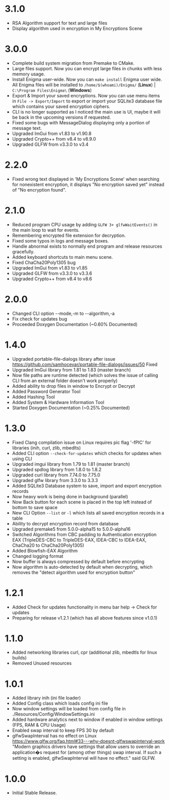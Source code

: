 # 3.1.0
- RSA Algorithm support for text and large files
- Display algorithm used in encryption in My Encryptions Scene

# 3.0.0
- Complete build system migration from Premake to CMake.
- Large files support. Now you can encrypt large files in chunks with less memory usage.
- Install Enigma user-wide. Now you can `make install` Enigma user wide. All Enigma files will be installed to `/home/$(whoami)/Enigma/` (**Linux**) |  `C:\Program Files\Enigma\` (**Windows**)
- Export & Import your saved encryptions. Now you can use menu items in `File -> Export/Import` to export or import your SQLite3 database file which contains your saved encryption ciphers.
- CLI is no longer supported as I noticed the main use is UI, maybe it will be back
in the upcoming versions if requested.
- Fixed some bugs with MessageDialog displaying only a portion of message text.
- Upgraded ImGui from v1.83 to v1.90.8
- Upgraded Crypto++ from v8.4 to v8.9.0
- Upgraded GLFW from v3.3.0 to v3.4

# 2.2.0
- Fixed wrong text displayed in 'My Encryptions Scene' when searching for nonexistent encryption, it displays "No encryption saved yet" instead of "No encryption found".

# 2.1.0
- Reduced program CPU usage by adding `GLFW 3+ glfwWaitEvents()` in the main loop to wait for events. 
- Remembering encrypted file extension for decryption.
- Fixed some typos in logs and message boxes.
- Handle abnormal exists to normally end program and release resources gracefully.
- Added keyboard shortcuts to main menu scene.
- Fixed ChaCha20Poly1305 bug 
- Upgraded ImGui from v1.83 to v1.85
- Upgraded GLFW from v3.3.0 to v3.3.6
- Upgraded Crypto++ from v8.4 to v8.6

# 2.0.0
- Changed CLI option --mode,-m to --algorithm,-a
- Fix check for updates bug
- Proceeded Doxygen Documentation (~0.60% Documented)


# 1.4.0
- Upgraded portable-file-dialogs library after issue https://github.com/samhocevar/portable-file-dialogs/issues/50 Fixed
- Upgraded ImGui library from 1.81 to 1.83 (master branch)
- Now file paths are runtime detected (which solves the issue of calling CLI from an external folder doesn't work properly)
- Added ability to drop files in window to Encrypt or Decrypt
- Added Password Generator Tool
- Added Hashing Tool
- Added System & Hardware Information Tool
- Started Doxygen Documentation (~0.25% Documented)


# 1.3.0
- Fixed Clang compilation issue on Linux requires pic flag '-fPIC' for libraries (inih, curl, zlib, mbedlts)
- Added CLI option `--check-for-updates` which checks for updates when using CLI
- Upgraded imgui library from 1.79 to 1.81 (master branch)
- Upgraded spdlog library from 1.8.0 to 1.8.2
- Upgraded curl library from 7.74.0 to 7.75.0
- Upgraded glfw library from 3.3.0 to 3.3.3
- Added SQLite3 Database system to save, import and export encryption records
- Now heavy work is being done in background (parallel)
- Now Back button for each scene is placed in the top left instead of bottom to save space
- New CLI Option `--list` or `-l` which lists all saved encryption records in a table
- Ability to decrypt encryption record from database
- Upgraded premake5 from 5.0.0-alpha15 to 5.0.0-alpha16
- Switched Algorithms from CBC padding to Authentication encryption EAX (TripleDES-CBC to TripleDES-EAX, IDEA-CBC to IDEA-EAX, ChaCha20 to ChaCha20Poly1305)
- Added Blowfish-EAX Algorithm
- Changed logging format
- Now buffer is always compressed by default before encrypting
- Now algorithm is auto-detected by default when decrypting, which removes the "detect algorithm used for encryption button"



# 1.2.1
- Added Check for updates functionality in menu bar help -> Check for updates
- Preparing for release v1.2.1 (which has all above features since v1.0.1)



# 1.1.0
- Added networking libraries curl, cpr (additional zlib, mbedtls for linux builds)
- Removed Unused resources



# 1.0.1
- Added library inih (ini file loader)
- Added Config class which loads config ini file
- Now window settings will be loaded from config file in ./Resources/Config/WindowSettings.ini
- Added hardware analytics next to window if enabled in window settings (FPS, RAM & CPU Usage)
- Enabled swap interval to keep FPS 30 by default
- glfwSwapInterval has no effect on Linux https://www.glfw.org/faq.html#33---why-doesnt-glfwswapinterval-work
"Modern graphics drivers have settings that allow users to override an application�s request for (among other things) swap interval. 
If such a setting is enabled, glfwSwapInterval will have no effect." said GLFW.



# 1.0.0
- Initial Stable Release.
